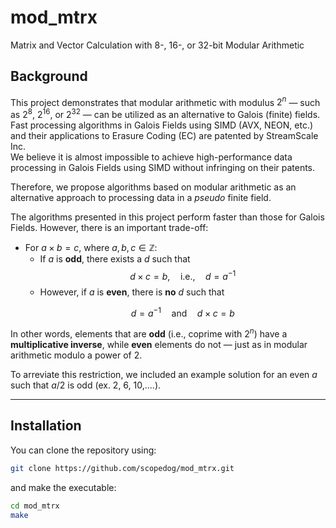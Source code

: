 # mod_mtrx
Matrix and Vector Calculation with 8-, 16-, or 32-bit Modular Arithmetic

## Background

This project demonstrates that modular arithmetic with modulus $2^n$ — such as $2^8$, $2^{16}$, or $2^{32}$ — can be utilized as an alternative to Galois (finite) fields.  
Fast processing algorithms in Galois Fields using SIMD (AVX, NEON, etc.) and their applications to Erasure Coding (EC) are patented by StreamScale Inc.  
We believe it is almost impossible to achieve high-performance data processing in Galois Fields using SIMD without infringing on their patents.  

Therefore, we propose algorithms based on modular arithmetic as an alternative approach to processing data in a *pseudo* finite field.

The algorithms presented in this project perform faster than those for Galois Fields. However, there is an important trade-off:

- For $a \times b = c$, where $a, b, c \in \mathbb{Z}$:
  - If $a$ is **odd**, there exists a $d$ such that  
    $$d \times c = b, \quad \text{i.e.,} \quad d = a^{-1}$$
  - However, if $a$ is **even**, there is **no** $d$ such that  
    ```math
    d = a^{-1} \quad \text{and} \quad d \times c = b
    ```

In other words, elements that are **odd** (i.e., coprime with $2^n$) have a **multiplicative inverse**, while **even** elements do not — just as in modular arithmetic modulo a power of 2.

To arreviate this restriction, we included an example solution for an even $a$ such that $a / 2$ is odd (ex. 2, 6, 10,....).


---

## Installation

You can clone the repository using:

```sh
git clone https://github.com/scopedog/mod_mtrx.git
```

and make the executable:

```sh
cd mod_mtrx
make
```

